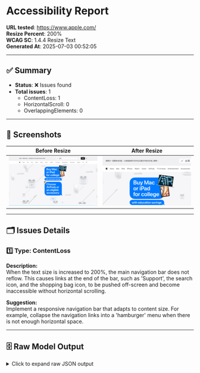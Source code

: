 # Accessibility Report

**URL tested**: https://www.apple.com/  
**Resize Percent**: 200%  
**WCAG SC**: 1.4.4 Resize Text  
**Generated At**: 2025-07-03 00:52:05

---

## ✅ Summary

- **Status**: ❌ Issues found
- **Total issues**: 1
  - ContentLoss: 1
  - HorizontalScroll: 0
  - OverlappingElements: 0

---

## 📸 Screenshots

| Before Resize | After Resize |
| -------------- | ------------- |
| ![Before](before.png) | ![After](after.png) |

---

## 🗂️ Issues Details

### 1️⃣ Type: ContentLoss

**Description:**  
When the text size is increased to 200%, the main navigation bar does not reflow. This causes links at the end of the bar, such as 'Support', the search icon, and the shopping bag icon, to be pushed off-screen and become inaccessible without horizontal scrolling.

**Suggestion:**  
Implement a responsive navigation bar that adapts to content size. For example, collapse the navigation links into a 'hamburger' menu when there is not enough horizontal space.


---


## 🗄️ Raw Model Output

<details>
<summary>Click to expand raw JSON output</summary>


```json
{
  "issues": [
    {
      "type": "ContentLoss",
      "description": "When the text size is increased to 200%, the main navigation bar does not reflow. This causes links at the end of the bar, such as 'Support', the search icon, and the shopping bag icon, to be pushed off-screen and become inaccessible without horizontal scrolling.",
      "suggestion": "Implement a responsive navigation bar that adapts to content size. For example, collapse the navigation links into a 'hamburger' menu when there is not enough horizontal space."
    }
  ]
}
```

</details>

